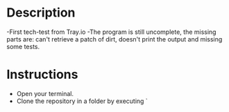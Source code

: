 # Description

-First tech-test from Tray.io
-The program is still uncomplete, the missing parts are: can't retrieve a patch of dirt, doesn't print the output and missing some tests.

# Instructions

- Open your terminal.
- Clone the repository in a folder by executing `
